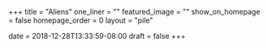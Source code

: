 +++
title = "Aliens"
one_liner = ""
featured_image = ""
show_on_homepage = false
homepage_order = 0
layout = "pile"

date = 2018-12-28T13:33:59-08:00
draft = false
+++

